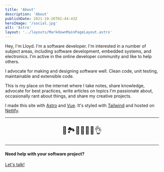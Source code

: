 ```yaml
---
title: 'About'
description: 'About'
publishDate: 2021-10-26T02:44:43Z
heroImage: '/social.jpg'
alt: 'Astro'
layout: '../layouts/MarkdownMainPageLayout.astro'
---
```


Hey, I'm Lloyd. I'm a software developer. I'm interested in a number of subject areas, including software development, embedded systems, and electronics. I'm active in the online developer community and like to help others.

I advocate for making and designing software well. Clean code, unit testing, maintainable and extensible code.

This is my place on the internet where I take notes, share knowledge, advocate for best practices, write articles on topics I'm passionate about, occasionally rant about things, and share my creative projects. 

I made this site with [Astro](https://astro.build/) and [Vue](https://vuejs.org/). It's styled with [Tailwind](https://tailwindcss.com/) and hosted on [Netlify](https://www.netlify.com/).

---

<p style="font-size: 1.5rem; text-align: center">
    🌲🏞️🌃🌳🌻🌊👌
</p>

---

#### Need help with your software project?

[Let's talk!](/hire-me)